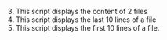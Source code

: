 3. This script displays the content of 2 files
4. This script displays the last 10 lines of a file
5. This script displays the first 10 lines of a file.
